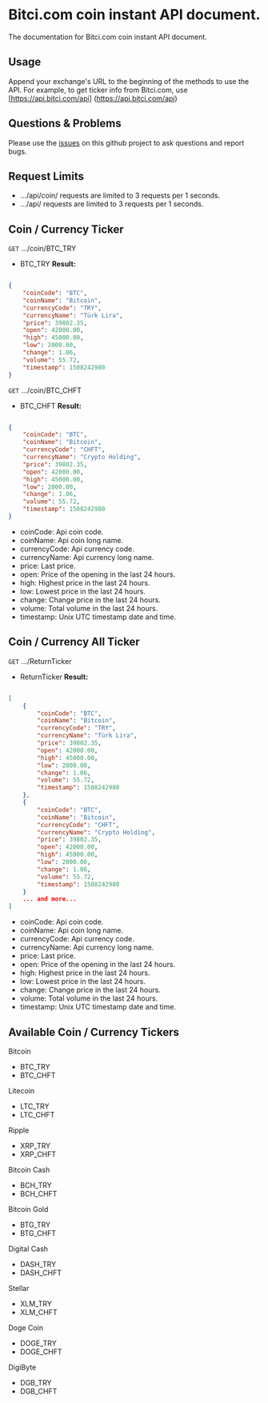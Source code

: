 # Bitci.com coin instant API document.
The documentation for Bitci.com coin instant API document.

## Usage
Append your exchange's URL to the beginning of the methods to use the API. For example, to get ticker info from Bitci.com, use [https://api.bitci.com/api] (https://api.bitci.com/api)

## Questions & Problems
Please use the [issues](https://github.com/BitciTeknoloji/coin-api-docs/issues) on this github project to ask questions and report bugs.

## Request Limits

* .../api/coin/ requests are limited to 3 requests per 1 seconds.
* .../api/ requests are limited to 3 requests per 1 seconds.

## Coin / Currency Ticker

<code>GET</code> .../coin/BTC_TRY
* BTC_TRY
**Result:**
``` json

{
	"coinCode": "BTC",
	"coinName": "Bitcoin",
	"currencyCode": "TRY",
	"currencyName": "Türk Lira",
	"price": 39802.35,
	"open": 42000.00,
	"high": 45000.00,
	"low": 2000.00,
	"change": 1.06,
	"volume": 55.72,
	"timestamp": 1508242980
}

```

<code>GET</code> .../coin/BTC_CHFT
* BTC_CHFT
**Result:**
``` json

{
	"coinCode": "BTC",
	"coinName": "Bitcoin",
	"currencyCode": "CHFT",
	"currencyName": "Crypto Holding",
	"price": 39802.35,
	"open": 42000.00,
	"high": 45000.00,
	"low": 2000.00,
	"change": 1.06,
	"volume": 55.72,
	"timestamp": 1508242980
}

```

* coinCode: Api coin code.
* coinName: Api coin long name.
* currencyCode: Api currency code.
* currencyName: Api currency long name.
* price: Last price.
* open: Price of the opening in the last 24 hours.
* high: Highest price in the last 24 hours.
* low: Lowest price in the last 24 hours.
* change: Change price in the last 24 hours.
* volume: Total volume in the last 24 hours.
* timestamp: Unix UTC timestamp date and time.

## Coin / Currency All Ticker

<code>GET</code> .../ReturnTicker
* ReturnTicker
**Result:**
``` json

[
	{
		"coinCode": "BTC",
		"coinName": "Bitcoin",
		"currencyCode": "TRY",
		"currencyName": "Türk Lira",
		"price": 39802.35,
		"open": 42000.00,
		"high": 45000.00,
		"low": 2000.00,
		"change": 1.06,
		"volume": 55.72,
		"timestamp": 1508242980
	},
	{
		"coinCode": "BTC",
		"coinName": "Bitcoin",
		"currencyCode": "CHFT",
		"currencyName": "Crypto Holding",
		"price": 39802.35,
		"open": 42000.00,
		"high": 45000.00,
		"low": 2000.00,
		"change": 1.06,
		"volume": 55.72,
		"timestamp": 1508242980
	}
	... and more...
]

```

* coinCode: Api coin code.
* coinName: Api coin long name.
* currencyCode: Api currency code.
* currencyName: Api currency long name.
* price: Last price.
* open: Price of the opening in the last 24 hours.
* high: Highest price in the last 24 hours.
* low: Lowest price in the last 24 hours.
* change: Change price in the last 24 hours.
* volume: Total volume in the last 24 hours.
* timestamp: Unix UTC timestamp date and time.

## Available Coin / Currency Tickers

Bitcoin
*	BTC_TRY
*	BTC_CHFT

Litecoin
*	LTC_TRY
*	LTC_CHFT

Ripple
*	XRP_TRY
*	XRP_CHFT

Bitcoin Cash
*	BCH_TRY
*	BCH_CHFT

Bitcoin Gold
*	BTG_TRY
*	BTG_CHFT

Digital Cash
*	DASH_TRY
*	DASH_CHFT

Stellar
*	XLM_TRY
*	XLM_CHFT

Doge Coin
*	DOGE_TRY
*	DOGE_CHFT

DigiByte
*	DGB_TRY
*	DGB_CHFT

